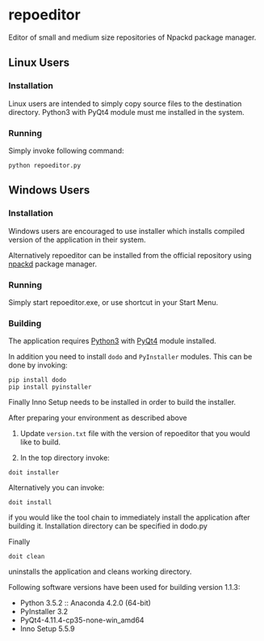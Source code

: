 # repoeditor

Editor of small and medium size repositories of Npackd package manager.


## Linux Users

### Installation

Linux users are intended to simply copy source files to the destination directory. Python3 with PyQt4 module must me installed in the system.

### Running

Simply invoke following command:

```
python repoeditor.py
```

## Windows Users

### Installation

Windows users are encouraged to use installer which installs compiled version of the application in their system.

Alternatively repoeditor can be installed from the official repository using [npackd](http://npackd.appspot.com/) package manager.

### Running

Simply start repoeditor.exe, or use shortcut in your Start Menu.

### Building

The application requires [Python3](https://www.continuum.io/why-anaconda) with [PyQt4](http://www.lfd.uci.edu/~gohlke/pythonlibs/#pyqt4) module installed.

In addition you need to install `dodo` and `PyInstaller` modules. This can be done by invoking:

```
pip install dodo
pip install pyinstaller
```
Finally Inno Setup needs to be installed in order to build the installer.

After preparing your environment as described above

1. Update `version.txt` file with the version of repoeditor that you would like to build.

2. In the top directory invoke:
```
doit installer
```

Alternatively you can invoke:
```
doit install
```

if you would like the tool chain to immediately install the application after building it. Installation directory can be specified in dodo.py

Finally
```
doit clean
```

uninstalls the application and cleans working directory.

Following software versions have been used for building version 1.1.3:

* Python 3.5.2 :: Anaconda 4.2.0 (64-bit)
* PyInstaller 3.2
* PyQt4-4.11.4-cp35-none-win_amd64
* Inno Setup 5.5.9
